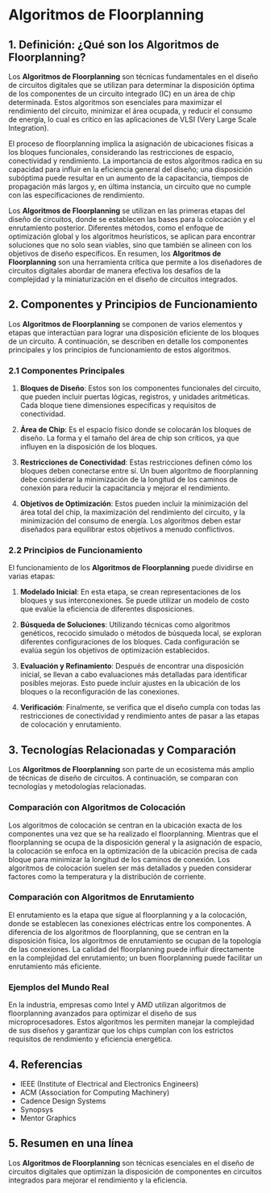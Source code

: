 # Algoritmos de Floorplanning

## 1. Definición: ¿Qué son los **Algoritmos de Floorplanning**?
Los **Algoritmos de Floorplanning** son técnicas fundamentales en el diseño de circuitos digitales que se utilizan para determinar la disposición óptima de los componentes de un circuito integrado (IC) en un área de chip determinada. Estos algoritmos son esenciales para maximizar el rendimiento del circuito, minimizar el área ocupada, y reducir el consumo de energía, lo cual es crítico en las aplicaciones de VLSI (Very Large Scale Integration). 

El proceso de floorplanning implica la asignación de ubicaciones físicas a los bloques funcionales, considerando las restricciones de espacio, conectividad y rendimiento. La importancia de estos algoritmos radica en su capacidad para influir en la eficiencia general del diseño; una disposición subóptima puede resultar en un aumento de la capacitancia, tiempos de propagación más largos y, en última instancia, un circuito que no cumple con las especificaciones de rendimiento.

Los **Algoritmos de Floorplanning** se utilizan en las primeras etapas del diseño de circuitos, donde se establecen las bases para la colocación y el enrutamiento posterior. Diferentes métodos, como el enfoque de optimización global y los algoritmos heurísticos, se aplican para encontrar soluciones que no solo sean viables, sino que también se alineen con los objetivos de diseño específicos. En resumen, los **Algoritmos de Floorplanning** son una herramienta crítica que permite a los diseñadores de circuitos digitales abordar de manera efectiva los desafíos de la complejidad y la miniaturización en el diseño de circuitos integrados.

## 2. Componentes y Principios de Funcionamiento
Los **Algoritmos de Floorplanning** se componen de varios elementos y etapas que interactúan para lograr una disposición eficiente de los bloques de un circuito. A continuación, se describen en detalle los componentes principales y los principios de funcionamiento de estos algoritmos.

### 2.1 Componentes Principales
1. **Bloques de Diseño**: Estos son los componentes funcionales del circuito, que pueden incluir puertas lógicas, registros, y unidades aritméticas. Cada bloque tiene dimensiones específicas y requisitos de conectividad.

2. **Área de Chip**: Es el espacio físico donde se colocarán los bloques de diseño. La forma y el tamaño del área de chip son críticos, ya que influyen en la disposición de los bloques.

3. **Restricciones de Conectividad**: Estas restricciones definen cómo los bloques deben conectarse entre sí. Un buen algoritmo de floorplanning debe considerar la minimización de la longitud de los caminos de conexión para reducir la capacitancia y mejorar el rendimiento.

4. **Objetivos de Optimización**: Estos pueden incluir la minimización del área total del chip, la maximización del rendimiento del circuito, y la minimización del consumo de energía. Los algoritmos deben estar diseñados para equilibrar estos objetivos a menudo conflictivos.

### 2.2 Principios de Funcionamiento
El funcionamiento de los **Algoritmos de Floorplanning** puede dividirse en varias etapas:

1. **Modelado Inicial**: En esta etapa, se crean representaciones de los bloques y sus interconexiones. Se puede utilizar un modelo de costo que evalúe la eficiencia de diferentes disposiciones.

2. **Búsqueda de Soluciones**: Utilizando técnicas como algoritmos genéticos, recocido simulado o métodos de búsqueda local, se exploran diferentes configuraciones de los bloques. Cada configuración se evalúa según los objetivos de optimización establecidos.

3. **Evaluación y Refinamiento**: Después de encontrar una disposición inicial, se llevan a cabo evaluaciones más detalladas para identificar posibles mejoras. Esto puede incluir ajustes en la ubicación de los bloques o la reconfiguración de las conexiones.

4. **Verificación**: Finalmente, se verifica que el diseño cumpla con todas las restricciones de conectividad y rendimiento antes de pasar a las etapas de colocación y enrutamiento.

## 3. Tecnologías Relacionadas y Comparación
Los **Algoritmos de Floorplanning** son parte de un ecosistema más amplio de técnicas de diseño de circuitos. A continuación, se comparan con tecnologías y metodologías relacionadas.

### Comparación con Algoritmos de Colocación
Los algoritmos de colocación se centran en la ubicación exacta de los componentes una vez que se ha realizado el floorplanning. Mientras que el floorplanning se ocupa de la disposición general y la asignación de espacio, la colocación se enfoca en la optimización de la ubicación precisa de cada bloque para minimizar la longitud de los caminos de conexión. Los algoritmos de colocación suelen ser más detallados y pueden considerar factores como la temperatura y la distribución de corriente.

### Comparación con Algoritmos de Enrutamiento
El enrutamiento es la etapa que sigue al floorplanning y a la colocación, donde se establecen las conexiones eléctricas entre los componentes. A diferencia de los algoritmos de floorplanning, que se centran en la disposición física, los algoritmos de enrutamiento se ocupan de la topología de las conexiones. La calidad del floorplanning puede influir directamente en la complejidad del enrutamiento; un buen floorplanning puede facilitar un enrutamiento más eficiente.

### Ejemplos del Mundo Real
En la industria, empresas como Intel y AMD utilizan algoritmos de floorplanning avanzados para optimizar el diseño de sus microprocesadores. Estos algoritmos les permiten manejar la complejidad de sus diseños y garantizar que los chips cumplan con los estrictos requisitos de rendimiento y eficiencia energética.

## 4. Referencias
- IEEE (Institute of Electrical and Electronics Engineers)
- ACM (Association for Computing Machinery)
- Cadence Design Systems
- Synopsys
- Mentor Graphics

## 5. Resumen en una línea
Los **Algoritmos de Floorplanning** son técnicas esenciales en el diseño de circuitos digitales que optimizan la disposición de componentes en circuitos integrados para mejorar el rendimiento y la eficiencia.